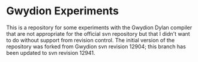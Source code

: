 Gwydion Experiments
===================

This is a repository for some experiments with the Gwydion Dylan
compiler that are not appropriate for the official svn repository but
that I didn't want to do without support from revision control.  The
initial version of the repository was forked from Gwydion svn revision
12904; this branch has been updated to svn revision 12941.


